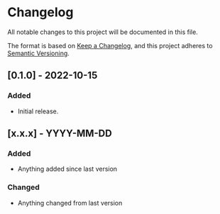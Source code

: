 # Changelog

All notable changes to this project will be documented in this file.

The format is based on [Keep a Changelog](https://keepachangelog.com/en/1.0.0/),
and this project adheres to [Semantic Versioning](https://semver.org/spec/v2.0.0.html).

[comment]: # (Template for updates)
## [0.1.0] - 2022-10-15
### Added
- Initial release.

## [x.x.x] - YYYY-MM-DD
### Added
- Anything added since last version
### Changed
- Anything changed from last version